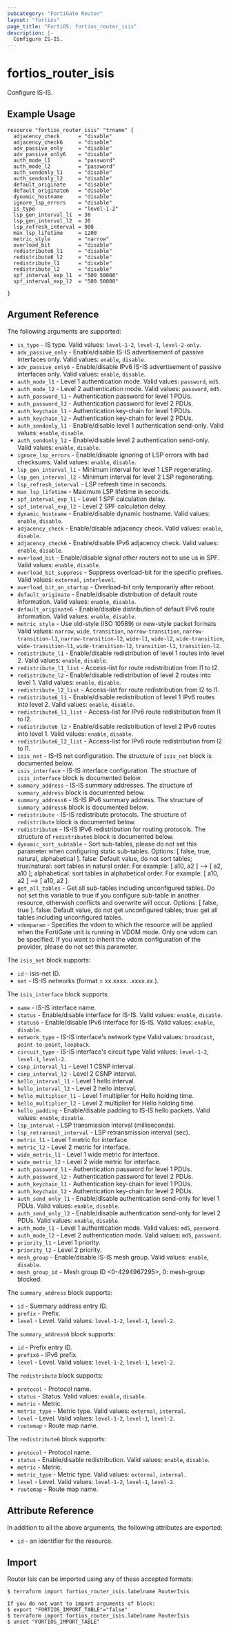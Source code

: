 ```yaml
---
subcategory: "FortiGate Router"
layout: "fortios"
page_title: "FortiOS: fortios_router_isis"
description: |-
  Configure IS-IS.
---
```


# fortios_router_isis
Configure IS-IS.

## Example Usage

```hcl
resource "fortios_router_isis" "trname" {
  adjacency_check      = "disable"
  adjacency_check6     = "disable"
  adv_passive_only     = "disable"
  adv_passive_only6    = "disable"
  auth_mode_l1         = "password"
  auth_mode_l2         = "password"
  auth_sendonly_l1     = "disable"
  auth_sendonly_l2     = "disable"
  default_originate    = "disable"
  default_originate6   = "disable"
  dynamic_hostname     = "disable"
  ignore_lsp_errors    = "disable"
  is_type              = "level-1-2"
  lsp_gen_interval_l1  = 30
  lsp_gen_interval_l2  = 30
  lsp_refresh_interval = 900
  max_lsp_lifetime     = 1200
  metric_style         = "narrow"
  overload_bit         = "disable"
  redistribute6_l1     = "disable"
  redistribute6_l2     = "disable"
  redistribute_l1      = "disable"
  redistribute_l2      = "disable"
  spf_interval_exp_l1  = "500 50000"
  spf_interval_exp_l2  = "500 50000"

}
```

## Argument Reference

The following arguments are supported:

* `is_type` - IS type. Valid values: `level-1-2`, `level-1`, `level-2-only`.
* `adv_passive_only` - Enable/disable IS-IS advertisement of passive interfaces only. Valid values: `enable`, `disable`.
* `adv_passive_only6` - Enable/disable IPv6 IS-IS advertisement of passive interfaces only. Valid values: `enable`, `disable`.
* `auth_mode_l1` - Level 1 authentication mode. Valid values: `password`, `md5`.
* `auth_mode_l2` - Level 2 authentication mode. Valid values: `password`, `md5`.
* `auth_password_l1` - Authentication password for level 1 PDUs.
* `auth_password_l2` - Authentication password for level 2 PDUs.
* `auth_keychain_l1` - Authentication key-chain for level 1 PDUs.
* `auth_keychain_l2` - Authentication key-chain for level 2 PDUs.
* `auth_sendonly_l1` - Enable/disable level 1 authentication send-only. Valid values: `enable`, `disable`.
* `auth_sendonly_l2` - Enable/disable level 2 authentication send-only. Valid values: `enable`, `disable`.
* `ignore_lsp_errors` - Enable/disable ignoring of LSP errors with bad checksums. Valid values: `enable`, `disable`.
* `lsp_gen_interval_l1` - Minimum interval for level 1 LSP regenerating.
* `lsp_gen_interval_l2` - Minimum interval for level 2 LSP regenerating.
* `lsp_refresh_interval` - LSP refresh time in seconds.
* `max_lsp_lifetime` - Maximum LSP lifetime in seconds.
* `spf_interval_exp_l1` - Level 1 SPF calculation delay.
* `spf_interval_exp_l2` - Level 2 SPF calculation delay.
* `dynamic_hostname` - Enable/disable dynamic hostname. Valid values: `enable`, `disable`.
* `adjacency_check` - Enable/disable adjacency check. Valid values: `enable`, `disable`.
* `adjacency_check6` - Enable/disable IPv6 adjacency check. Valid values: `enable`, `disable`.
* `overload_bit` - Enable/disable signal other routers not to use us in SPF. Valid values: `enable`, `disable`.
* `overload_bit_suppress` - Suppress overload-bit for the specific prefixes. Valid values: `external`, `interlevel`.
* `overload_bit_on_startup` - Overload-bit only temporarily after reboot.
* `default_originate` - Enable/disable distribution of default route information. Valid values: `enable`, `disable`.
* `default_originate6` - Enable/disable distribution of default IPv6 route information. Valid values: `enable`, `disable`.
* `metric_style` - Use old-style (ISO 10589) or new-style packet formats Valid values: `narrow`, `wide`, `transition`, `narrow-transition`, `narrow-transition-l1`, `narrow-transition-l2`, `wide-l1`, `wide-l2`, `wide-transition`, `wide-transition-l1`, `wide-transition-l2`, `transition-l1`, `transition-l2`.
* `redistribute_l1` - Enable/disable redistribution of level 1 routes into level 2. Valid values: `enable`, `disable`.
* `redistribute_l1_list` - Access-list for route redistribution from l1 to l2.
* `redistribute_l2` - Enable/disable redistribution of level 2 routes into level 1. Valid values: `enable`, `disable`.
* `redistribute_l2_list` - Access-list for route redistribution from l2 to l1.
* `redistribute6_l1` - Enable/disable redistribution of level 1 IPv6 routes into level 2. Valid values: `enable`, `disable`.
* `redistribute6_l1_list` - Access-list for IPv6 route redistribution from l1 to l2.
* `redistribute6_l2` - Enable/disable redistribution of level 2 IPv6 routes into level 1. Valid values: `enable`, `disable`.
* `redistribute6_l2_list` - Access-list for IPv6 route redistribution from l2 to l1.
* `isis_net` - IS-IS net configuration. The structure of `isis_net` block is documented below.
* `isis_interface` - IS-IS interface configuration. The structure of `isis_interface` block is documented below.
* `summary_address` - IS-IS summary addresses. The structure of `summary_address` block is documented below.
* `summary_address6` - IS-IS IPv6 summary address. The structure of `summary_address6` block is documented below.
* `redistribute` - IS-IS redistribute protocols. The structure of `redistribute` block is documented below.
* `redistribute6` - IS-IS IPv6 redistribution for routing protocols. The structure of `redistribute6` block is documented below.
* `dynamic_sort_subtable` - Sort sub-tables, please do not set this parameter when configuring static sub-tables. Options: [ false, true, natural, alphabetical ]. false: Default value, do not sort tables; true/natural: sort tables in natural order. For example: [ a10, a2 ] --> [ a2, a10 ]; alphabetical: sort tables in alphabetical order. For example: [ a10, a2 ] --> [ a10, a2 ].
* `get_all_tables` - Get all sub-tables including unconfigured tables. Do not set this variable to true if you configure sub-table in another resource, otherwish conflicts and overwrite will occur. Options: [ false, true ]. false: Default value, do not get unconfigured tables; true: get all tables including unconfigured tables. 
* `vdomparam` - Specifies the vdom to which the resource will be applied when the FortiGate unit is running in VDOM mode. Only one vdom can be specified. If you want to inherit the vdom configuration of the provider, please do not set this parameter.

The `isis_net` block supports:

* `id` - isis-net ID.
* `net` - IS-IS networks (format = xx.xxxx.  .xxxx.xx.).

The `isis_interface` block supports:

* `name` - IS-IS interface name.
* `status` - Enable/disable interface for IS-IS. Valid values: `enable`, `disable`.
* `status6` - Enable/disable IPv6 interface for IS-IS. Valid values: `enable`, `disable`.
* `network_type` - IS-IS interface's network type Valid values: `broadcast`, `point-to-point`, `loopback`.
* `circuit_type` - IS-IS interface's circuit type Valid values: `level-1-2`, `level-1`, `level-2`.
* `csnp_interval_l1` - Level 1 CSNP interval.
* `csnp_interval_l2` - Level 2 CSNP interval.
* `hello_interval_l1` - Level 1 hello interval.
* `hello_interval_l2` - Level 2 hello interval.
* `hello_multiplier_l1` - Level 1 multiplier for Hello holding time.
* `hello_multiplier_l2` - Level 2 multiplier for Hello holding time.
* `hello_padding` - Enable/disable padding to IS-IS hello packets. Valid values: `enable`, `disable`.
* `lsp_interval` - LSP transmission interval (milliseconds).
* `lsp_retransmit_interval` - LSP retransmission interval (sec).
* `metric_l1` - Level 1 metric for interface.
* `metric_l2` - Level 2 metric for interface.
* `wide_metric_l1` - Level 1 wide metric for interface.
* `wide_metric_l2` - Level 2 wide metric for interface.
* `auth_password_l1` - Authentication password for level 1 PDUs.
* `auth_password_l2` - Authentication password for level 2 PDUs.
* `auth_keychain_l1` - Authentication key-chain for level 1 PDUs.
* `auth_keychain_l2` - Authentication key-chain for level 2 PDUs.
* `auth_send_only_l1` - Enable/disable authentication send-only for level 1 PDUs. Valid values: `enable`, `disable`.
* `auth_send_only_l2` - Enable/disable authentication send-only for level 2 PDUs. Valid values: `enable`, `disable`.
* `auth_mode_l1` - Level 1 authentication mode. Valid values: `md5`, `password`.
* `auth_mode_l2` - Level 2 authentication mode. Valid values: `md5`, `password`.
* `priority_l1` - Level 1 priority.
* `priority_l2` - Level 2 priority.
* `mesh_group` - Enable/disable IS-IS mesh group. Valid values: `enable`, `disable`.
* `mesh_group_id` - Mesh group ID <0-4294967295>, 0: mesh-group blocked.

The `summary_address` block supports:

* `id` - Summary address entry ID.
* `prefix` - Prefix.
* `level` - Level. Valid values: `level-1-2`, `level-1`, `level-2`.

The `summary_address6` block supports:

* `id` - Prefix entry ID.
* `prefix6` - IPv6 prefix.
* `level` - Level. Valid values: `level-1-2`, `level-1`, `level-2`.

The `redistribute` block supports:

* `protocol` - Protocol name.
* `status` - Status. Valid values: `enable`, `disable`.
* `metric` - Metric.
* `metric_type` - Metric type. Valid values: `external`, `internal`.
* `level` - Level. Valid values: `level-1-2`, `level-1`, `level-2`.
* `routemap` - Route map name.

The `redistribute6` block supports:

* `protocol` - Protocol name.
* `status` - Enable/disable redistribution. Valid values: `enable`, `disable`.
* `metric` - Metric.
* `metric_type` - Metric type. Valid values: `external`, `internal`.
* `level` - Level. Valid values: `level-1-2`, `level-1`, `level-2`.
* `routemap` - Route map name.


## Attribute Reference

In addition to all the above arguments, the following attributes are exported:
* `id` - an identifier for the resource.

## Import

Router Isis can be imported using any of these accepted formats:
```
$ terraform import fortios_router_isis.labelname RouterIsis

If you do not want to import arguments of block:
$ export "FORTIOS_IMPORT_TABLE"="false"
$ terraform import fortios_router_isis.labelname RouterIsis
$ unset "FORTIOS_IMPORT_TABLE"
```
